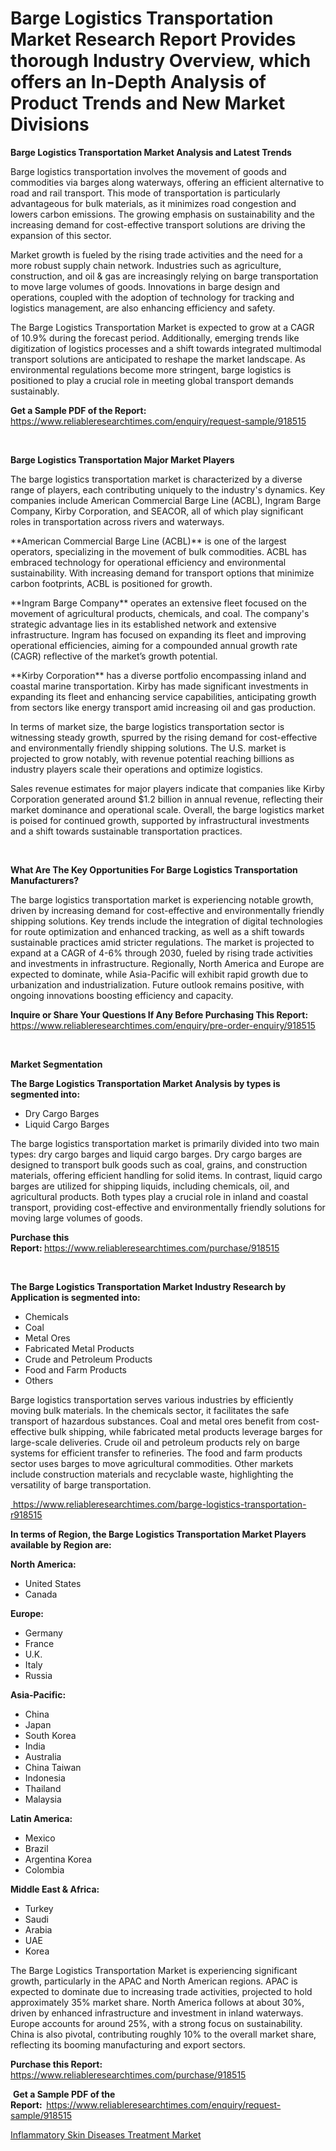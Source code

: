 <p><h1>Barge Logistics Transportation Market Research Report Provides thorough Industry Overview, which offers an In-Depth Analysis of Product Trends and New Market Divisions</h1></p><p><strong>Barge Logistics Transportation Market Analysis and Latest Trends</strong></p>
<p><p>Barge logistics transportation involves the movement of goods and commodities via barges along waterways, offering an efficient alternative to road and rail transport. This mode of transportation is particularly advantageous for bulk materials, as it minimizes road congestion and lowers carbon emissions. The growing emphasis on sustainability and the increasing demand for cost-effective transport solutions are driving the expansion of this sector. </p><p>Market growth is fueled by the rising trade activities and the need for a more robust supply chain network. Industries such as agriculture, construction, and oil & gas are increasingly relying on barge transportation to move large volumes of goods. Innovations in barge design and operations, coupled with the adoption of technology for tracking and logistics management, are also enhancing efficiency and safety.</p><p>The Barge Logistics Transportation Market is expected to grow at a CAGR of 10.9% during the forecast period. Additionally, emerging trends like digitization of logistics processes and a shift towards integrated multimodal transport solutions are anticipated to reshape the market landscape. As environmental regulations become more stringent, barge logistics is positioned to play a crucial role in meeting global transport demands sustainably.</p></p>
<p><strong>Get a Sample PDF of the Report:&nbsp;</strong> <a href="https://www.reliableresearchtimes.com/enquiry/request-sample/918515?utm_campaign=1950&utm_medium=2&utm_source=Github&utm_content=ia&utm_term=07032025&utm_id=barge-logistics-transportation">https://www.reliableresearchtimes.com/enquiry/request-sample/918515</a></p>
<p>&nbsp;</p>
<p><strong>Barge Logistics Transportation Major Market Players</strong></p>
<p><p>The barge logistics transportation market is characterized by a diverse range of players, each contributing uniquely to the industry's dynamics. Key companies include American Commercial Barge Line (ACBL), Ingram Barge Company, Kirby Corporation, and SEACOR, all of which play significant roles in transportation across rivers and waterways.</p><p>**American Commercial Barge Line (ACBL)** is one of the largest operators, specializing in the movement of bulk commodities. ACBL has embraced technology for operational efficiency and environmental sustainability. With increasing demand for transport options that minimize carbon footprints, ACBL is positioned for growth.</p><p>**Ingram Barge Company** operates an extensive fleet focused on the movement of agricultural products, chemicals, and coal. The company's strategic advantage lies in its established network and extensive infrastructure. Ingram has focused on expanding its fleet and improving operational efficiencies, aiming for a compounded annual growth rate (CAGR) reflective of the market’s growth potential.</p><p>**Kirby Corporation** has a diverse portfolio encompassing inland and coastal marine transportation. Kirby has made significant investments in expanding its fleet and enhancing service capabilities, anticipating growth from sectors like energy transport amid increasing oil and gas production.</p><p>In terms of market size, the barge logistics transportation sector is witnessing steady growth, spurred by the rising demand for cost-effective and environmentally friendly shipping solutions. The U.S. market is projected to grow notably, with revenue potential reaching billions as industry players scale their operations and optimize logistics.</p><p>Sales revenue estimates for major players indicate that companies like Kirby Corporation generated around $1.2 billion in annual revenue, reflecting their market dominance and operational scale. Overall, the barge logistics market is poised for continued growth, supported by infrastructural investments and a shift towards sustainable transportation practices.</p></p>
<p>&nbsp;</p>
<p><strong>What Are The Key Opportunities For Barge Logistics Transportation Manufacturers?</strong></p>
<p><p>The barge logistics transportation market is experiencing notable growth, driven by increasing demand for cost-effective and environmentally friendly shipping solutions. Key trends include the integration of digital technologies for route optimization and enhanced tracking, as well as a shift towards sustainable practices amid stricter regulations. The market is projected to expand at a CAGR of 4-6% through 2030, fueled by rising trade activities and investments in infrastructure. Regionally, North America and Europe are expected to dominate, while Asia-Pacific will exhibit rapid growth due to urbanization and industrialization. Future outlook remains positive, with ongoing innovations boosting efficiency and capacity.</p></p>
<p><strong>Inquire or Share Your Questions If Any Before Purchasing This Report:</strong> <a href="https://www.reliableresearchtimes.com/enquiry/pre-order-enquiry/918515?utm_campaign=1950&utm_medium=2&utm_source=Github&utm_content=ia&utm_term=07032025&utm_id=barge-logistics-transportation">https://www.reliableresearchtimes.com/enquiry/pre-order-enquiry/918515</a></p>
<p>&nbsp;</p>
<p><strong>Market Segmentation</strong></p>
<p><strong>The Barge Logistics Transportation Market Analysis by types is segmented into:</strong></p>
<p><ul><li>Dry Cargo Barges</li><li>Liquid Cargo Barges</li></ul></p>
<p><p>The barge logistics transportation market is primarily divided into two main types: dry cargo barges and liquid cargo barges. Dry cargo barges are designed to transport bulk goods such as coal, grains, and construction materials, offering efficient handling for solid items. In contrast, liquid cargo barges are utilized for shipping liquids, including chemicals, oil, and agricultural products. Both types play a crucial role in inland and coastal transport, providing cost-effective and environmentally friendly solutions for moving large volumes of goods.</p></p>
<p><strong>Purchase this Report:&nbsp;</strong><a href="https://www.reliableresearchtimes.com/purchase/918515?utm_campaign=1950&utm_medium=2&utm_source=Github&utm_content=ia&utm_term=07032025&utm_id=barge-logistics-transportation">https://www.reliableresearchtimes.com/purchase/918515</a></p>
<p>&nbsp;</p>
<p><strong>The Barge Logistics Transportation Market Industry Research by Application is segmented into:</strong></p>
<p><ul><li>Chemicals</li><li>Coal</li><li>Metal Ores</li><li>Fabricated Metal Products</li><li>Crude and Petroleum Products</li><li>Food and Farm Products</li><li>Others</li></ul></p>
<p><p>Barge logistics transportation serves various industries by efficiently moving bulk materials. In the chemicals sector, it facilitates the safe transport of hazardous substances. Coal and metal ores benefit from cost-effective bulk shipping, while fabricated metal products leverage barges for large-scale deliveries. Crude oil and petroleum products rely on barge systems for efficient transfer to refineries. The food and farm products sector uses barges to move agricultural commodities. Other markets include construction materials and recyclable waste, highlighting the versatility of barge transportation.</p></p>
<p><a href="https://www.reliableresearchtimes.com/barge-logistics-transportation-r918515?utm_campaign=1950&utm_medium=2&utm_source=Github&utm_content=ia&utm_term=07032025&utm_id=barge-logistics-transportation">&nbsp;https://www.reliableresearchtimes.com/barge-logistics-transportation-r918515</a></p>
<p><strong>In terms of Region, the Barge Logistics Transportation Market Players available by Region are:</strong></p>
<p>
    <p> <strong> North America: </strong>
        <ul>
            <li>United States</li>
            <li>Canada</li>
        </ul>
        </p> 
    <p> <strong> Europe: </strong>
        <ul>
            <li>Germany</li>
            <li>France</li>
            <li>U.K.</li>
            <li>Italy</li>
            <li>Russia</li>
        </ul>
        </p> 
    <p> <strong> Asia-Pacific: </strong>
        <ul>
            <li>China</li>
            <li>Japan</li>
            <li>South Korea</li>
            <li>India</li>
            <li>Australia</li>
            <li>China Taiwan</li>
            <li>Indonesia</li>
            <li>Thailand</li>
            <li>Malaysia</li>
        </ul>
        </p> 
    <p> <strong> Latin America: </strong>
        <ul>
            <li>Mexico</li>
            <li>Brazil</li>
            <li>Argentina Korea</li>
            <li>Colombia</li>
        </ul>
        </p> 
    <p> <strong> Middle East & Africa: </strong>
        <ul>
            <li>Turkey</li>
            <li>Saudi</li>
            <li>Arabia</li>
            <li>UAE</li>
            <li>Korea</li>
        </ul>
    </p>
    </p>
<p><p>The Barge Logistics Transportation Market is experiencing significant growth, particularly in the APAC and North American regions. APAC is expected to dominate due to increasing trade activities, projected to hold approximately 35% market share. North America follows at about 30%, driven by enhanced infrastructure and investment in inland waterways. Europe accounts for around 25%, with a strong focus on sustainability. China is also pivotal, contributing roughly 10% to the overall market share, reflecting its booming manufacturing and export sectors.</p></p>
<p><strong>Purchase this Report: </strong><a href="https://www.reliableresearchtimes.com/purchase/918515?utm_campaign=1950&utm_medium=2&utm_source=Github&utm_content=ia&utm_term=07032025&utm_id=barge-logistics-transportation">https://www.reliableresearchtimes.com/purchase/918515</a></p>
<p>&nbsp;<strong>Get a Sample PDF of the Report:&nbsp;&nbsp;</strong><a href="https://www.reliableresearchtimes.com/enquiry/request-sample/918515?utm_campaign=1950&utm_medium=2&utm_source=Github&utm_content=ia&utm_term=07032025&utm_id=barge-logistics-transportation">https://www.reliableresearchtimes.com/enquiry/request-sample/918515</a></p>
<p><strong></strong></p>
<p><p><a href="https://github.com/XavierTyler76/Market-Research-Report-List-1/blob/main/inflammatory-skin-diseases-treatment-market.md?utm_campaign=1950&utm_medium=2&utm_source=Github&utm_content=ia&utm_term=07032025&utm_id=barge-logistics-transportation">Inflammatory Skin Diseases Treatment Market</a></p></p>